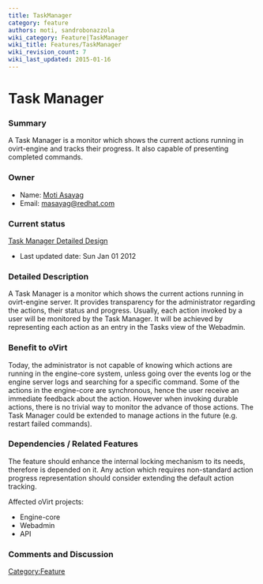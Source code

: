 ```yaml
---
title: TaskManager
category: feature
authors: moti, sandrobonazzola
wiki_category: Feature|TaskManager
wiki_title: Features/TaskManager
wiki_revision_count: 7
wiki_last_updated: 2015-01-16
---
```


# Task Manager

### Summary

A Task Manager is a monitor which shows the current actions running in ovirt-engine and tracks their progress. It also capable of presenting completed commands.

### Owner

*   Name: [ Moti Asayag](User:Moti)
*   Email: <masayag@redhat.com>

### Current status

[Task Manager Detailed Design](http://ovirt.org/wiki/Features/TaskManagerDetailed)

*   Last updated date: Sun Jan 01 2012

### Detailed Description

A Task Manager is a monitor which shows the current actions running in ovirt-engine server. It provides transparency for the administrator regarding the actions, their status and progress. Usually, each action invoked by a user will be monitored by the Task Manager. It will be achieved by representing each action as an entry in the Tasks view of the Webadmin.

### Benefit to oVirt

Today, the administrator is not capable of knowing which actions are running in the engine-core system, unless going over the events log or the engine server logs and searching for a specific command. Some of the actions in the engine-core are synchronous, hence the user receive an immediate feedback about the action. However when invoking durable actions, there is no trivial way to monitor the advance of those actions. The Task Manager could be extended to manage actions in the future (e.g. restart failed commands).

### Dependencies / Related Features

The feature should enhance the internal locking mechanism to its needs, therefore is depended on it. Any action which requires non-standard action progress representation should consider extending the default action tracking.

Affected oVirt projects:

*   Engine-core
*   Webadmin
*   API

### Comments and Discussion

<Category:Feature>
